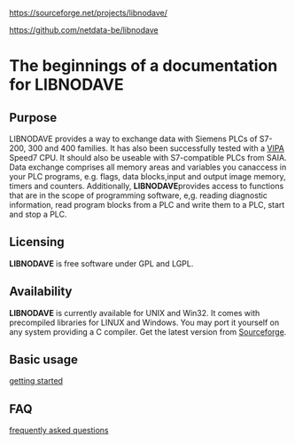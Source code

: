 https://sourceforge.net/projects/libnodave/

https://github.com/netdata-be/libnodave

# The beginnings of a documentation for **LIBNODAVE**

## Purpose

LIBNODAVE provides a way to exchange data with Siemens PLCs of S7-200,  300 and 400 families. It has also been successfully tested with a [VIPA](http://www.vipa.de) Speed7 CPU. It should also be useable with S7-compatible PLCs from SAIA.
 Data exchange comprises all memory areas and variables you canaccess in  your PLC programs, e.g. flags, data blocks,input and output image  memory, timers and counters.
 Additionally, **LIBNODAVE**provides access to functions that are in  the scope of programming software, e,g. reading diagnostic information,  read program blocks from a PLC and write them to a PLC, start and stop a PLC.

## Licensing

**LIBNODAVE** is free software under GPL and LGPL.

## Availability

**LIBNODAVE** is currently available for UNIX and Win32. It comes  with precompiled libraries for LINUX and Windows. You may port it  yourself on any system providing a C compiler.
 Get the latest version from [Sourceforge](http://libnodave.sf.net).

## Basic usage

[getting started](file:///C:/Users/OleksandrPupena/Downloads/libnodave-0.8.5/doc/gettingStarted.html)

## FAQ

[frequently asked questions](file:///C:/Users/OleksandrPupena/Downloads/libnodave-0.8.5/doc/FAQ.html)